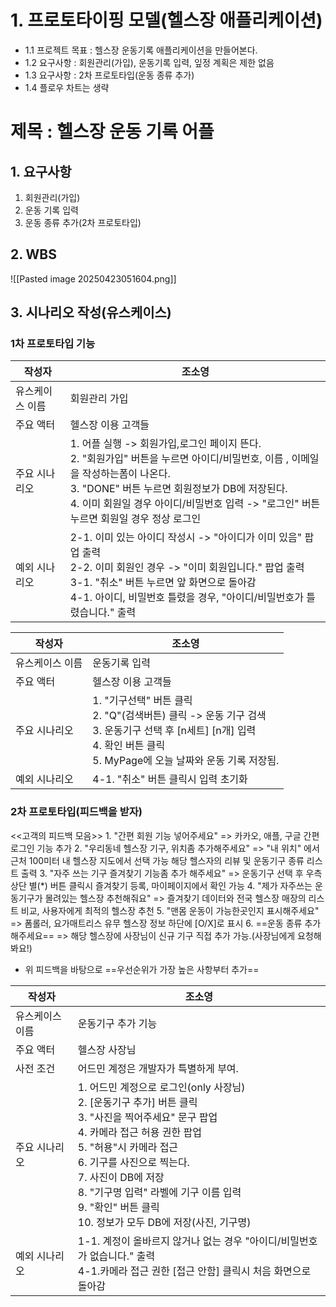 # 1. 프로토타이핑 모델(헬스장 애플리케이션)
- 1.1 프로젝트 목표 : 헬스장 운동기록 애플리케이션을 만들어본다.
- 1.2 요구사항 : 회원관리(가입), 운동기록 입력, 잎정 계획은 제한 없음
- 1.3 요구사항 : 2차 프로토타입(운동 종류 추가)
- 1.4 플로우 차트는 생략

# 제목 : 헬스장 운동 기록 어플

## 1. 요구사항
1. 회원관리(가입)
2. 운동 기록 입력
3. 운동 종류 추가(2차 프로토타입)
## 2. WBS

![[Pasted image 20250423051604.png]]

## 3. 시나리오 작성(유스케이스)
### 1차 프로토타입 기능

| 작성자      | 조소영                                                                                                                                                                             |
| -------- | ------------------------------------------------------------------------------------------------------------------------------------------------------------------------------- |
| 유스케이스 이름 | 회원관리 가입                                                                                                                                                                         |
| 주요 액터    | 헬스장 이용 고객들                                                                                                                                                                      |
| 주요 시나리오  | 1. 어플 실행 -> 회원가입,로그인 페이지 뜬다.<br>2. "회원가입" 버튼을 누르면 아이디/비밀번호, 이름 , 이메일을 작성하는폼이 나온다.<br>3. "DONE" 버튼 누르면 회원정보가 DB에 저장된다.<br>4. 이미 회원일 경우 아이디/비밀번호 입력 -> "로그인" 버튼 누르면 회원일 경우 정상 로그인 |
| 예외 시나리오  | 2-1. 이미 있는 아이디 작성시 -> "아이디가 이미 있음" 팝업 출력<br>2-2. 이미 회원인 경우 -> "이미 회원입니다." 팝업 출력<br>3-1. "취소" 버튼 누르면 앞 화면으로 돌아감<br>4-1. 아이디, 비밀번호 틀렸을 경우, "아이디/비밀번호가 틀렸습니다." 출력                  |

| 작성자      | 조소영                                                                                                                           |
| -------- | ----------------------------------------------------------------------------------------------------------------------------- |
| 유스케이스 이름 | 운동기록 입력                                                                                                                       |
| 주요 액터    | 헬스장 이용 고객들                                                                                                                    |
| 주요 시나리오  | 1. "기구선택" 버튼 클릭<br>2. "Q"(검색버튼) 클릭 -> 운동 기구 검색<br>3. 운동기구 선택 후 \[n세트] \[n개] 입력<br>4. 확인 버튼 클릭<br>5. MyPage에 오늘 날짜와 운동 기록 저장됨. |
| 예외 시나리오  | 4-1. "취소" 버튼 클릭시 입력 초기화                                                                                                       |
### 2차 프로토타입(피드백을 받자)

<<고객의 피드백 모음>>
	1. "간편 회원 기능 넣어주세요"
	   => 카카오, 애플, 구글 간편 로그인 기능 추가
	2. "우리동네 헬스장 기구, 위치좀 추가해주세요"
	   => "내 위치" 에서 근처 100미터 내 헬스장 지도에서 선택 가능
	   해당 헬스자의 리뷰 및 운동기구 종류 리스트 출력
	3. "자주 쓰는 기구 즐겨찾기 기능좀 추가 해주세요"
	   => 운동기구 선택 후 우측 상단 별(\*) 버튼 클릭시 즐겨찾기 등록, 마이페이지에서 확인 가능
	4. "제가 자주쓰는 운동기구가 몰려있는 헬스장 추천해줘요"
	   => 즐겨찾기 데이터와 전국 헬스장 매장의 리스트 비교, 사용자에게 최적의 헬스장 추천
	5. "맨몸 운동이 가능한곳인지 표시해주세요"
	   => 폼롤러, 요가매트리스 유무 헬스장 정보 하단에 \[O/X]로 표시
	6. ==운동 종류 추가해주세요==
	   => 해당 헬스장에 사장님이 신규 기구 직접 추가 가능.(사장님에게 요청해봐요!)

- 위 피드백을 바탕으로 ==우선순위가 가장 높은 사항부터 추가==

| 작성자      | 조소영                                                                                                                                                                                                                               |
| -------- | --------------------------------------------------------------------------------------------------------------------------------------------------------------------------------------------------------------------------------- |
| 유스케이스 이름 | 운동기구 추가 기능                                                                                                                                                                                                                        |
| 주요 액터    | 헬스장 사장님                                                                                                                                                                                                                           |
| 사전 조건    | 어드민 계정은 개발자가 특별하게 부여.                                                                                                                                                                                                             |
| 주요 시나리오  | 1. 어드민 계정으로 로그인(only 사장님)<br>2. \[운동기구 추가] 버튼 클릭<br>3. "사진을 찍어주세요" 문구 팝업<br>4. 카메라 접근 허용 권한 팝업<br>5. "허용"시 카메라 접근<br>6. 기구를 사진으로 찍는다.<br>7. 사진이 DB에 저장<br>8. "기구명 입력" 라벨에 기구 이름 입력<br>9. "확인" 버튼 클릭<br>10. 정보가 모두 DB에 저장(사진, 기구명) |
| 예외 시나리오  | 1-1. 계정이 올바르지 않거나 없는 경우 "아이디/비밀번호가 없습니다." 출력<br>4-1.카메라 접근 권한 \[접근 안함] 클릭시 처음 화면으로 돌아감                                                                                                                                            |
